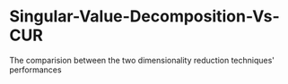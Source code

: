 # Singular-Value-Decomposition-Vs-CUR
The comparision between the two dimensionality reduction techniques' performances
